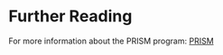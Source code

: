
# Further Reading

For more information about the PRISM program:
<A HREF="https://en.wikipedia.org/wiki/PRISM_(surveillance_program)">PRISM</A>
